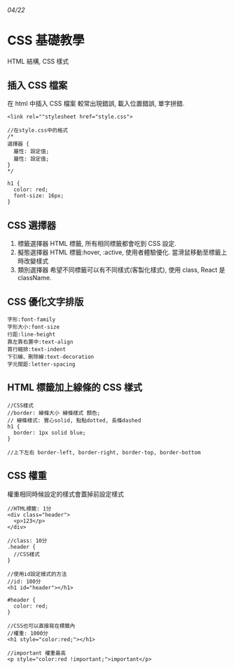 ###### 04/22

# CSS 基礎教學

HTML 結構, CSS 樣式

## 插入 CSS 檔案

在 html 中插入 CSS 檔案
較常出現錯誤, 載入位置錯誤, 單字拼錯.

```
<link rel=""stylesheet href="style.css">

//在style.css中的格式
/*
選擇器 {
  屬性: 設定值;
  屬性: 設定值;
}
*/

h1 {
  color: red;
  font-size: 16px;
}
```

## CSS 選擇器

1. 標籤選擇器 HTML 標籤, 所有相同標籤都會吃到 CSS 設定.
2. 擬態選擇器 HTML 標籤:hover, :active, 使用者體驗優化. 當滑鼠移動至標籤上時改變樣式
3. 類別選擇器 希望不同標籤可以有不同樣式(客製化樣式), 使用 class, React 是 className.

## CSS 優化文字排版

```
字形:font-family
字形大小:font-size
行距:line-height
靠左靠右置中:text-align
首行縮排:text-indent
下引線、刪除線:text-decoration
字元間距:letter-spacing
```

## HTML 標籤加上線條的 CSS 樣式

```
//CSS樣式
//border: 線條大小 線條樣式 顏色;
// 線條樣式: 實心solid, 點點dotted, 長條dashed
h1 {
  border: 1px solid blue;
}

//上下左右 border-left, border-right, border-top, border-bottom
```

## CSS 權重

權重相同時候設定的樣式會蓋掉前設定樣式

```
//HTML標籤: 1分
<div class="header">
  <p>123</p>
</div>

//class: 10分
.header {
  //CSS樣式
}

//使用id設定樣式的方法
//id: 100分
<h1 id="header"></h1>

#header {
  color: red;
}

//CSS也可以直接寫在標籤內
//權重: 1000分
<h1 style="color:red;"></h1>

//important 權重最高
<p style="color:red !important;">important</p>
```
